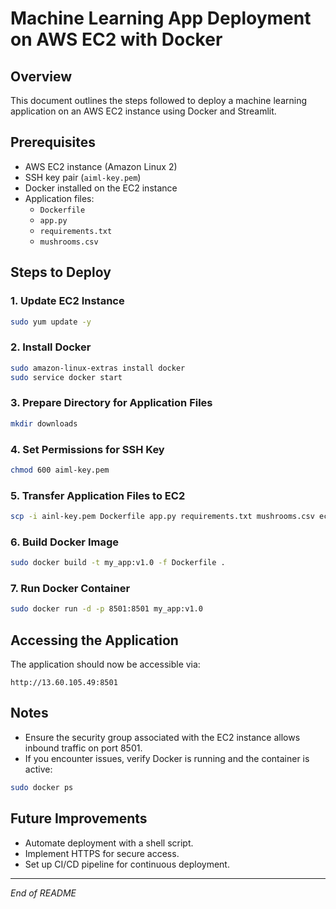 # Machine Learning App Deployment on AWS EC2 with Docker

## Overview
This document outlines the steps followed to deploy a machine learning application on an AWS EC2 instance using Docker and Streamlit.

## Prerequisites
- AWS EC2 instance (Amazon Linux 2)
- SSH key pair (`aiml-key.pem`)
- Docker installed on the EC2 instance
- Application files:
  - `Dockerfile`
  - `app.py`
  - `requirements.txt`
  - `mushrooms.csv`

## Steps to Deploy

### 1. Update EC2 Instance
```bash
sudo yum update -y
```

### 2. Install Docker
```bash
sudo amazon-linux-extras install docker
sudo service docker start
```

### 3. Prepare Directory for Application Files
```bash
mkdir downloads
```

### 4. Set Permissions for SSH Key
```bash
chmod 600 aiml-key.pem
```

### 5. Transfer Application Files to EC2
```bash
scp -i ainl-key.pem Dockerfile app.py requirements.txt mushrooms.csv ec2-user@13.60.105.49:/home/ec2-user/downloads
```

### 6. Build Docker Image
```bash
sudo docker build -t my_app:v1.0 -f Dockerfile .
```

### 7. Run Docker Container
```bash
sudo docker run -d -p 8501:8501 my_app:v1.0
```

## Accessing the Application

The application should now be accessible via:
```
http://13.60.105.49:8501
```

## Notes
- Ensure the security group associated with the EC2 instance allows inbound traffic on port 8501.
- If you encounter issues, verify Docker is running and the container is active:
```bash
sudo docker ps
```

## Future Improvements
- Automate deployment with a shell script.
- Implement HTTPS for secure access.
- Set up CI/CD pipeline for continuous deployment.

---

*End of README*


